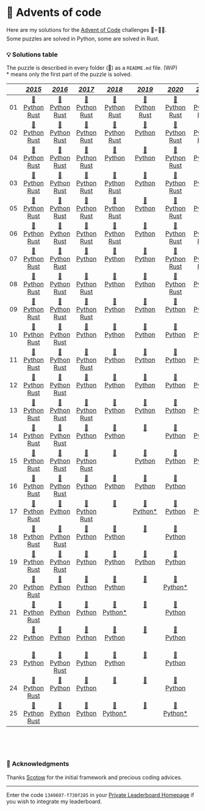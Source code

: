 # 🎁 Advents of code

Here are my solutions for the [Advent of Code](https://adventofcode.com) challenges 🎄⭐🎅🏻.  
Some puzzles are solved in Python, some are solved in Rust.


### 💡 __Solutions table__

The puzzle is described in every folder (📁) as a `README.md` file. (WiP)  
\* means only the first part of the puzzle is solved.

<div align="center">

|       |                                                                                                     [*2015*](https://github.com/baptistecottier/advents-of-code/tree/main/events/2015)                                                                                                   |                                                                                                     [*2016*](https://github.com/baptistecottier/advents-of-code/tree/main/events/2016)                                                                                                  |                                                                                                    [*2017*](https://github.com/baptistecottier/advents-of-code/tree/main/events/2017)                                                                                                    |                                                                                                    [*2018*](https://github.com/baptistecottier/advents-of-code/tree/main/events/2018)                                                                                                    |                                                                                                    [*2019*](https://github.com/baptistecottier/advents-of-code/tree/main/events/2019)                                                                                                   |                                                                                                     [*2020*](https://github.com/baptistecottier/advents-of-code/tree/main/events/2020)                                                                                                   |                                                                                                     [*2021*](https://github.com/baptistecottier/advents-of-code/tree/main/events/2021)                                                                                                   |                                                                                                     [*2022*](https://github.com/baptistecottier/advents-of-code/tree/main/events/2022)                                                                                                  |                                                                                                      [*2023*](https://github.com/baptistecottier/advents-of-code/tree/main/events/2023)                                                                                                  |                                                                                   
| :---: |                                                                                                                                            :---:                                                                                                                                       |                                                                                                                                            :---:                                                                                                                                      |                                                                                                                                            :---:                                                                                                                                       |                                                                                                                                            :---:                                                                                                                                       |                                                                                                                                            :---:                                                                                                                                      |                                                                                                                                            :---:                                                                                                                                       |                                                                                                                                            :---:                                                                                                                                       |                                                                                                                                            :---:                                                                                                                                      |                                                                                                                                            :---:                                                                                                                                       |
|  01   |[ 📁 ](https://github.com/baptistecottier/advents-of-code/tree/main/events/2015/01) <br /> [Python ](https://github.com/baptistecottier/advents-of-code/tree/main/events/2015/01/01.py) <br /> [Rust](https://github.com/baptistecottier/advents-of-code/tree/main/events/2015/01/01.rs)|[ 📁 ](https://github.com/baptistecottier/advents-of-code/tree/main/events/2016/01) <br /> [Python ](https://github.com/baptistecottier/advents-of-code/tree/main/events/2016/01/01.py) <br /> [Rust](https://github.com/baptistecottier/advents-of-code/tree/main/events/2016/01/01.rs)|[ 📁 ](https://github.com/baptistecottier/advents-of-code/tree/main/events/2017/01) <br /> [Python ](https://github.com/baptistecottier/advents-of-code/tree/main/events/2017/01/01.py) <br /> [Rust](https://github.com/baptistecottier/advents-of-code/tree/main/events/2017/01/01.rs)|[ 📁 ](https://github.com/baptistecottier/advents-of-code/tree/main/events/2018/01) <br /> [Python ](https://github.com/baptistecottier/advents-of-code/tree/main/events/2018/01/01.py) <br /> [Rust](https://github.com/baptistecottier/advents-of-code/tree/main/events/2018/01/01.rs)|[ 📁 ](https://github.com/baptistecottier/advents-of-code/tree/main/events/2019/01) <br /> [Python ](https://github.com/baptistecottier/advents-of-code/tree/main/events/2019/01/01.py) <br /> [Rust](https://github.com/baptistecottier/advents-of-code/tree/main/events/2019/01/01.rs)|[ 📁 ](https://github.com/baptistecottier/advents-of-code/tree/main/events/2020/01) <br /> [Python ](https://github.com/baptistecottier/advents-of-code/tree/main/events/2020/01/01.py) <br /> [Rust](https://github.com/baptistecottier/advents-of-code/tree/main/events/2020/01/01.rs)|[ 📁 ](https://github.com/baptistecottier/advents-of-code/tree/main/events/2021/01) <br /> [Python ](https://github.com/baptistecottier/advents-of-code/tree/main/events/2021/01/01.py) <br /> [Rust](https://github.com/baptistecottier/advents-of-code/tree/main/events/2021/01/01.rs)|[ 📁 ](https://github.com/baptistecottier/advents-of-code/tree/main/events/2022/01) <br /> [Python ](https://github.com/baptistecottier/advents-of-code/tree/main/events/2022/01/01.py) <br /> [Rust](https://github.com/baptistecottier/advents-of-code/tree/main/events/2022/01/01.rs)|[ 📁 ](https://github.com/baptistecottier/advents-of-code/tree/main/events/2023/01) <br /> [Python ](https://github.com/baptistecottier/advents-of-code/tree/main/events/2023/01/01.py) <br /> [Rust](https://github.com/baptistecottier/advents-of-code/tree/main/events/2023/01/01.rs)|                                                                           
|  02   |[ 📁 ](https://github.com/baptistecottier/advents-of-code/tree/main/events/2015/02) <br /> [Python ](https://github.com/baptistecottier/advents-of-code/tree/main/events/2015/02/02.py) <br /> [Rust](https://github.com/baptistecottier/advents-of-code/tree/main/events/2015/02/02.rs)|[ 📁 ](https://github.com/baptistecottier/advents-of-code/tree/main/events/2016/02) <br /> [Python ](https://github.com/baptistecottier/advents-of-code/tree/main/events/2016/02/02.py) <br /> [Rust](https://github.com/baptistecottier/advents-of-code/tree/main/events/2016/02/02.rs)|[ 📁 ](https://github.com/baptistecottier/advents-of-code/tree/main/events/2017/02) <br /> [Python ](https://github.com/baptistecottier/advents-of-code/tree/main/events/2017/02/02.py) <br /> [Rust](https://github.com/baptistecottier/advents-of-code/tree/main/events/2017/02/02.rs)|[ 📁 ](https://github.com/baptistecottier/advents-of-code/tree/main/events/2018/02) <br /> [Python ](https://github.com/baptistecottier/advents-of-code/tree/main/events/2018/02/02.py) <br /> [Rust](https://github.com/baptistecottier/advents-of-code/tree/main/events/2018/02/02.rs)|[ 📁 ](https://github.com/baptistecottier/advents-of-code/tree/main/events/2019/02) <br /> [Python ](https://github.com/baptistecottier/advents-of-code/tree/main/events/2019/02/02.py) <br /> &nbsp;                                                                                   |[ 📁 ](https://github.com/baptistecottier/advents-of-code/tree/main/events/2020/02) <br /> [Python ](https://github.com/baptistecottier/advents-of-code/tree/main/events/2020/02/02.py) <br /> [Rust](https://github.com/baptistecottier/advents-of-code/tree/main/events/2020/02/02.rs)|[ 📁 ](https://github.com/baptistecottier/advents-of-code/tree/main/events/2021/02) <br /> [Python ](https://github.com/baptistecottier/advents-of-code/tree/main/events/2021/02/02.py) <br /> [Rust](https://github.com/baptistecottier/advents-of-code/tree/main/events/2021/02/02.rs)|[ 📁 ](https://github.com/baptistecottier/advents-of-code/tree/main/events/2022/02) <br /> [Python ](https://github.com/baptistecottier/advents-of-code/tree/main/events/2022/02/02.py) <br /> [Rust](https://github.com/baptistecottier/advents-of-code/tree/main/events/2022/02/02.rs)|[ 📁 ](https://github.com/baptistecottier/advents-of-code/tree/main/events/2023/02) <br /> &nbsp;                                                                                       <br /> &nbsp;                                                                                   |
|  04   |[ 📁 ](https://github.com/baptistecottier/advents-of-code/tree/main/events/2015/04) <br /> [Python ](https://github.com/baptistecottier/advents-of-code/tree/main/events/2015/04/04.py) <br /> [Rust](https://github.com/baptistecottier/advents-of-code/tree/main/events/2015/04/04.rs)|[ 📁 ](https://github.com/baptistecottier/advents-of-code/tree/main/events/2016/04) <br /> [Python ](https://github.com/baptistecottier/advents-of-code/tree/main/events/2016/04/04.py) <br /> [Rust](https://github.com/baptistecottier/advents-of-code/tree/main/events/2016/04/04.rs)|[ 📁 ](https://github.com/baptistecottier/advents-of-code/tree/main/events/2017/04) <br /> [Python ](https://github.com/baptistecottier/advents-of-code/tree/main/events/2017/04/04.py) <br /> [Rust](https://github.com/baptistecottier/advents-of-code/tree/main/events/2017/04/04.rs)|[ 📁 ](https://github.com/baptistecottier/advents-of-code/tree/main/events/2018/04) <br /> [Python ](https://github.com/baptistecottier/advents-of-code/tree/main/events/2018/04/04.py) <br /> &nbsp;                                                                                   |[ 📁 ](https://github.com/baptistecottier/advents-of-code/tree/main/events/2019/04) <br /> [Python ](https://github.com/baptistecottier/advents-of-code/tree/main/events/2019/04/04.py) <br /> &nbsp;                                                                                   |[ 📁 ](https://github.com/baptistecottier/advents-of-code/tree/main/events/2020/04) <br /> [Python ](https://github.com/baptistecottier/advents-of-code/tree/main/events/2020/04/04.py) <br /> [Rust](https://github.com/baptistecottier/advents-of-code/tree/main/events/2020/04/04.rs)|[ 📁 ](https://github.com/baptistecottier/advents-of-code/tree/main/events/2021/04) <br /> [Python ](https://github.com/baptistecottier/advents-of-code/tree/main/events/2021/04/04.py) <br /> &nbsp;                                                                                   |[ 📁 ](https://github.com/baptistecottier/advents-of-code/tree/main/events/2022/04) <br /> [Python ](https://github.com/baptistecottier/advents-of-code/tree/main/events/2022/04/04.py) <br /> [Rust](https://github.com/baptistecottier/advents-of-code/tree/main/events/2022/04/04.rs)|[ 📁 ](https://github.com/baptistecottier/advents-of-code/tree/main/events/2023/04) <br /> &nbsp;                                                                                       <br /> &nbsp;                                                                                   |
|  03   |[ 📁 ](https://github.com/baptistecottier/advents-of-code/tree/main/events/2015/03) <br /> [Python ](https://github.com/baptistecottier/advents-of-code/tree/main/events/2015/03/03.py) <br /> [Rust](https://github.com/baptistecottier/advents-of-code/tree/main/events/2015/03/03.rs)|[ 📁 ](https://github.com/baptistecottier/advents-of-code/tree/main/events/2016/03) <br /> [Python ](https://github.com/baptistecottier/advents-of-code/tree/main/events/2016/03/03.py) <br /> [Rust](https://github.com/baptistecottier/advents-of-code/tree/main/events/2016/03/03.rs)|[ 📁 ](https://github.com/baptistecottier/advents-of-code/tree/main/events/2017/03) <br /> [Python ](https://github.com/baptistecottier/advents-of-code/tree/main/events/2017/03/03.py) <br /> [Rust](https://github.com/baptistecottier/advents-of-code/tree/main/events/2017/03/03.rs)|[ 📁 ](https://github.com/baptistecottier/advents-of-code/tree/main/events/2018/03) <br /> [Python ](https://github.com/baptistecottier/advents-of-code/tree/main/events/2018/03/03.py) <br /> [Rust](https://github.com/baptistecottier/advents-of-code/tree/main/events/2018/03/03.rs)|[ 📁 ](https://github.com/baptistecottier/advents-of-code/tree/main/events/2019/03) <br /> [Python ](https://github.com/baptistecottier/advents-of-code/tree/main/events/2019/03/03.py) <br /> &nbsp;                                                                                   |[ 📁 ](https://github.com/baptistecottier/advents-of-code/tree/main/events/2020/03) <br /> [Python ](https://github.com/baptistecottier/advents-of-code/tree/main/events/2020/03/03.py) <br /> [Rust](https://github.com/baptistecottier/advents-of-code/tree/main/events/2020/03/03.rs)|[ 📁 ](https://github.com/baptistecottier/advents-of-code/tree/main/events/2021/03) <br /> [Python ](https://github.com/baptistecottier/advents-of-code/tree/main/events/2021/03/03.py) <br /> &nbsp;                                                                                   |[ 📁 ](https://github.com/baptistecottier/advents-of-code/tree/main/events/2022/03) <br /> [Python ](https://github.com/baptistecottier/advents-of-code/tree/main/events/2022/03/03.py) <br /> [Rust](https://github.com/baptistecottier/advents-of-code/tree/main/events/2022/03/03.rs)|[ 📁 ](https://github.com/baptistecottier/advents-of-code/tree/main/events/2023/03) <br /> &nbsp;                                                                                       <br /> &nbsp;                                                                                   |
|  05   |[ 📁 ](https://github.com/baptistecottier/advents-of-code/tree/main/events/2015/05) <br /> [Python ](https://github.com/baptistecottier/advents-of-code/tree/main/events/2015/05/05.py) <br /> [Rust](https://github.com/baptistecottier/advents-of-code/tree/main/events/2015/05/05.rs)|[ 📁 ](https://github.com/baptistecottier/advents-of-code/tree/main/events/2016/05) <br /> [Python ](https://github.com/baptistecottier/advents-of-code/tree/main/events/2016/05/05.py) <br /> [Rust](https://github.com/baptistecottier/advents-of-code/tree/main/events/2016/05/05.rs)|[ 📁 ](https://github.com/baptistecottier/advents-of-code/tree/main/events/2017/05) <br /> [Python ](https://github.com/baptistecottier/advents-of-code/tree/main/events/2017/05/05.py) <br /> [Rust](https://github.com/baptistecottier/advents-of-code/tree/main/events/2017/05/05.rs)|[ 📁 ](https://github.com/baptistecottier/advents-of-code/tree/main/events/2018/05) <br /> [Python ](https://github.com/baptistecottier/advents-of-code/tree/main/events/2018/05/05.py) <br /> [Rust](https://github.com/baptistecottier/advents-of-code/tree/main/events/2018/05/05.rs)|[ 📁 ](https://github.com/baptistecottier/advents-of-code/tree/main/events/2019/05) <br /> [Python ](https://github.com/baptistecottier/advents-of-code/tree/main/events/2019/05/05.py) <br /> &nbsp;                                                                                   |[ 📁 ](https://github.com/baptistecottier/advents-of-code/tree/main/events/2020/05) <br /> [Python ](https://github.com/baptistecottier/advents-of-code/tree/main/events/2020/05/05.py) <br /> [Rust](https://github.com/baptistecottier/advents-of-code/tree/main/events/2020/05/05.rs)|[ 📁 ](https://github.com/baptistecottier/advents-of-code/tree/main/events/2021/05) <br /> [Python ](https://github.com/baptistecottier/advents-of-code/tree/main/events/2021/05/05.py) <br /> &nbsp;                                                                                   |[ 📁 ](https://github.com/baptistecottier/advents-of-code/tree/main/events/2022/05) <br /> [Python ](https://github.com/baptistecottier/advents-of-code/tree/main/events/2022/05/05.py) <br /> [Rust](https://github.com/baptistecottier/advents-of-code/tree/main/events/2022/05/05.rs)|[ 📁 ](https://github.com/baptistecottier/advents-of-code/tree/main/events/2023/05) <br /> &nbsp;                                                                                       <br /> &nbsp;                                                                                   |
|  06   |[ 📁 ](https://github.com/baptistecottier/advents-of-code/tree/main/events/2015/06) <br /> [Python ](https://github.com/baptistecottier/advents-of-code/tree/main/events/2015/06/06.py) <br /> [Rust](https://github.com/baptistecottier/advents-of-code/tree/main/events/2015/06/06.rs)|[ 📁 ](https://github.com/baptistecottier/advents-of-code/tree/main/events/2016/06) <br /> [Python ](https://github.com/baptistecottier/advents-of-code/tree/main/events/2016/06/06.py) <br /> [Rust](https://github.com/baptistecottier/advents-of-code/tree/main/events/2016/06/06.rs)|[ 📁 ](https://github.com/baptistecottier/advents-of-code/tree/main/events/2017/06) <br /> [Python ](https://github.com/baptistecottier/advents-of-code/tree/main/events/2017/06/06.py) <br /> [Rust](https://github.com/baptistecottier/advents-of-code/tree/main/events/2017/06/06.rs)|[ 📁 ](https://github.com/baptistecottier/advents-of-code/tree/main/events/2018/06) <br /> [Python ](https://github.com/baptistecottier/advents-of-code/tree/main/events/2018/06/06.py) <br /> [Rust](https://github.com/baptistecottier/advents-of-code/tree/main/events/2018/06/06.rs)|[ 📁 ](https://github.com/baptistecottier/advents-of-code/tree/main/events/2019/06) <br /> [Python ](https://github.com/baptistecottier/advents-of-code/tree/main/events/2019/06/06.py) <br /> &nbsp;                                                                                   |[ 📁 ](https://github.com/baptistecottier/advents-of-code/tree/main/events/2020/06) <br /> [Python ](https://github.com/baptistecottier/advents-of-code/tree/main/events/2020/06/06.py) <br /> [Rust](https://github.com/baptistecottier/advents-of-code/tree/main/events/2020/06/06.rs)|[ 📁 ](https://github.com/baptistecottier/advents-of-code/tree/main/events/2021/06) <br /> [Python ](https://github.com/baptistecottier/advents-of-code/tree/main/events/2021/06/06.py) <br /> [Rust](https://github.com/baptistecottier/advents-of-code/tree/main/events/2021/06/06.rs)|[ 📁 ](https://github.com/baptistecottier/advents-of-code/tree/main/events/2022/06) <br /> [Python ](https://github.com/baptistecottier/advents-of-code/tree/main/events/2022/06/06.py) <br /> [Rust](https://github.com/baptistecottier/advents-of-code/tree/main/events/2022/06/06.rs)|[ 📁 ](https://github.com/baptistecottier/advents-of-code/tree/main/events/2023/06) <br /> &nbsp;                                                                                       <br /> &nbsp;                                                                                   |
|  07   |[ 📁 ](https://github.com/baptistecottier/advents-of-code/tree/main/events/2015/07) <br /> [Python ](https://github.com/baptistecottier/advents-of-code/tree/main/events/2015/07/07.py) <br /> [Rust](https://github.com/baptistecottier/advents-of-code/tree/main/events/2015/07/07.rs)|[ 📁 ](https://github.com/baptistecottier/advents-of-code/tree/main/events/2016/07) <br /> [Python ](https://github.com/baptistecottier/advents-of-code/tree/main/events/2016/07/07.py) <br /> [Rust](https://github.com/baptistecottier/advents-of-code/tree/main/events/2016/07/07.rs)|[ 📁 ](https://github.com/baptistecottier/advents-of-code/tree/main/events/2017/07) <br /> [Python ](https://github.com/baptistecottier/advents-of-code/tree/main/events/2017/07/07.py) <br /> &nbsp;                                                                                   |[ 📁 ](https://github.com/baptistecottier/advents-of-code/tree/main/events/2018/07) <br /> [Python ](https://github.com/baptistecottier/advents-of-code/tree/main/events/2018/07/07.py) <br /> &nbsp;                                                                                   |[ 📁 ](https://github.com/baptistecottier/advents-of-code/tree/main/events/2019/07) <br /> [Python ](https://github.com/baptistecottier/advents-of-code/tree/main/events/2019/07/07.py) <br /> &nbsp;                                                                                   |[ 📁 ](https://github.com/baptistecottier/advents-of-code/tree/main/events/2020/07) <br /> [Python ](https://github.com/baptistecottier/advents-of-code/tree/main/events/2020/07/07.py) <br /> [Rust](https://github.com/baptistecottier/advents-of-code/tree/main/events/2020/07/07.rs)|[ 📁 ](https://github.com/baptistecottier/advents-of-code/tree/main/events/2021/07) <br /> [Python ](https://github.com/baptistecottier/advents-of-code/tree/main/events/2021/07/07.py) <br /> [Rust](https://github.com/baptistecottier/advents-of-code/tree/main/events/2021/07/07.rs)|[ 📁 ](https://github.com/baptistecottier/advents-of-code/tree/main/events/2022/07) <br /> [Python ](https://github.com/baptistecottier/advents-of-code/tree/main/events/2022/07/07.py) <br /> [Rust](https://github.com/baptistecottier/advents-of-code/tree/main/events/2022/07/07.rs)|[ 📁 ](https://github.com/baptistecottier/advents-of-code/tree/main/events/2023/07) <br /> &nbsp;                                                                                       <br /> &nbsp;                                                                                   |
|  08   |[ 📁 ](https://github.com/baptistecottier/advents-of-code/tree/main/events/2015/08) <br /> [Python ](https://github.com/baptistecottier/advents-of-code/tree/main/events/2015/08/08.py) <br /> [Rust](https://github.com/baptistecottier/advents-of-code/tree/main/events/2015/08/08.rs)|[ 📁 ](https://github.com/baptistecottier/advents-of-code/tree/main/events/2016/08) <br /> [Python ](https://github.com/baptistecottier/advents-of-code/tree/main/events/2016/08/08.py) <br /> [Rust](https://github.com/baptistecottier/advents-of-code/tree/main/events/2016/08/08.rs)|[ 📁 ](https://github.com/baptistecottier/advents-of-code/tree/main/events/2017/08) <br /> [Python ](https://github.com/baptistecottier/advents-of-code/tree/main/events/2017/08/08.py) <br /> [Rust](https://github.com/baptistecottier/advents-of-code/tree/main/events/2017/08/08.rs)|[ 📁 ](https://github.com/baptistecottier/advents-of-code/tree/main/events/2018/08) <br /> [Python ](https://github.com/baptistecottier/advents-of-code/tree/main/events/2018/08/08.py) <br /> &nbsp;                                                                                   |[ 📁 ](https://github.com/baptistecottier/advents-of-code/tree/main/events/2019/08) <br /> [Python ](https://github.com/baptistecottier/advents-of-code/tree/main/events/2019/08/08.py) <br /> &nbsp;                                                                                   |[ 📁 ](https://github.com/baptistecottier/advents-of-code/tree/main/events/2020/08) <br /> [Python ](https://github.com/baptistecottier/advents-of-code/tree/main/events/2020/08/08.py) <br /> [Rust](https://github.com/baptistecottier/advents-of-code/tree/main/events/2020/08/08.rs)|[ 📁 ](https://github.com/baptistecottier/advents-of-code/tree/main/events/2021/08) <br /> [Python ](https://github.com/baptistecottier/advents-of-code/tree/main/events/2021/08/08.py) <br /> &nbsp;                                                                                   |[ 📁 ](https://github.com/baptistecottier/advents-of-code/tree/main/events/2022/08) <br /> [Python ](https://github.com/baptistecottier/advents-of-code/tree/main/events/2022/08/08.py) <br /> &nbsp;                                                                                   |[ 📁 ](https://github.com/baptistecottier/advents-of-code/tree/main/events/2023/08) <br /> &nbsp;                                                                                       <br /> &nbsp;                                                                                   |
|  09   |[ 📁 ](https://github.com/baptistecottier/advents-of-code/tree/main/events/2015/09) <br /> [Python ](https://github.com/baptistecottier/advents-of-code/tree/main/events/2015/09/09.py) <br /> [Rust](https://github.com/baptistecottier/advents-of-code/tree/main/events/2015/09/09.rs)|[ 📁 ](https://github.com/baptistecottier/advents-of-code/tree/main/events/2016/09) <br /> [Python ](https://github.com/baptistecottier/advents-of-code/tree/main/events/2016/09/09.py) <br /> [Rust](https://github.com/baptistecottier/advents-of-code/tree/main/events/2016/09/09.rs)|[ 📁 ](https://github.com/baptistecottier/advents-of-code/tree/main/events/2017/09) <br /> [Python ](https://github.com/baptistecottier/advents-of-code/tree/main/events/2017/09/09.py) <br /> [Rust](https://github.com/baptistecottier/advents-of-code/tree/main/events/2017/09/09.rs)|[ 📁 ](https://github.com/baptistecottier/advents-of-code/tree/main/events/2018/09) <br /> [Python ](https://github.com/baptistecottier/advents-of-code/tree/main/events/2018/09/09.py) <br /> &nbsp;                                                                                   |[ 📁 ](https://github.com/baptistecottier/advents-of-code/tree/main/events/2019/09) <br /> [Python ](https://github.com/baptistecottier/advents-of-code/tree/main/events/2019/09/09.py) <br /> &nbsp;                                                                                   |[ 📁 ](https://github.com/baptistecottier/advents-of-code/tree/main/events/2020/09) <br /> [Python ](https://github.com/baptistecottier/advents-of-code/tree/main/events/2020/09/09.py) <br /> &nbsp;                                                                                   |[ 📁 ](https://github.com/baptistecottier/advents-of-code/tree/main/events/2021/09) <br /> [Python ](https://github.com/baptistecottier/advents-of-code/tree/main/events/2021/09/09.py) <br /> &nbsp;                                                                                   |[ 📁 ](https://github.com/baptistecottier/advents-of-code/tree/main/events/2022/09) <br /> [Python ](https://github.com/baptistecottier/advents-of-code/tree/main/events/2022/09/09.py) <br /> [Rust](https://github.com/baptistecottier/advents-of-code/tree/main/events/2022/09/09.rs)|[ 📁 ](https://github.com/baptistecottier/advents-of-code/tree/main/events/2023/09) <br /> &nbsp;                                                                                       <br /> &nbsp;                                                                                   |
|  10   |[ 📁 ](https://github.com/baptistecottier/advents-of-code/tree/main/events/2015/10) <br /> [Python ](https://github.com/baptistecottier/advents-of-code/tree/main/events/2015/10/10.py) <br /> [Rust](https://github.com/baptistecottier/advents-of-code/tree/main/events/2015/10/10.rs)|[ 📁 ](https://github.com/baptistecottier/advents-of-code/tree/main/events/2016/10) <br /> [Python ](https://github.com/baptistecottier/advents-of-code/tree/main/events/2016/10/10.py) <br /> [Rust](https://github.com/baptistecottier/advents-of-code/tree/main/events/2016/10/10.rs)|[ 📁 ](https://github.com/baptistecottier/advents-of-code/tree/main/events/2017/10) <br /> [Python ](https://github.com/baptistecottier/advents-of-code/tree/main/events/2017/10/10.py) <br /> &nbsp;                                                                                   |[ 📁 ](https://github.com/baptistecottier/advents-of-code/tree/main/events/2018/10) <br /> [Python ](https://github.com/baptistecottier/advents-of-code/tree/main/events/2018/10/10.py) <br /> &nbsp;                                                                                   |[ 📁 ](https://github.com/baptistecottier/advents-of-code/tree/main/events/2019/10) <br /> [Python ](https://github.com/baptistecottier/advents-of-code/tree/main/events/2019/10/10.py) <br /> &nbsp;                                                                                   |[ 📁 ](https://github.com/baptistecottier/advents-of-code/tree/main/events/2020/10) <br /> [Python ](https://github.com/baptistecottier/advents-of-code/tree/main/events/2020/10/10.py) <br /> &nbsp;                                                                                   |[ 📁 ](https://github.com/baptistecottier/advents-of-code/tree/main/events/2021/10) <br /> [Python ](https://github.com/baptistecottier/advents-of-code/tree/main/events/2021/10/10.py) <br /> &nbsp;                                                                                   |[ 📁 ](https://github.com/baptistecottier/advents-of-code/tree/main/events/2022/10) <br /> [Python ](https://github.com/baptistecottier/advents-of-code/tree/main/events/2022/10/10.py) <br /> [Rust](https://github.com/baptistecottier/advents-of-code/tree/main/events/2022/10/10.rs)|[ 📁 ](https://github.com/baptistecottier/advents-of-code/tree/main/events/2023/10) <br /> &nbsp;                                                                                       <br /> &nbsp;                                                                                   |
|  11   |[ 📁 ](https://github.com/baptistecottier/advents-of-code/tree/main/events/2015/11) <br /> [Python ](https://github.com/baptistecottier/advents-of-code/tree/main/events/2015/11/11.py) <br /> [Rust](https://github.com/baptistecottier/advents-of-code/tree/main/events/2015/11/11.rs)|[ 📁 ](https://github.com/baptistecottier/advents-of-code/tree/main/events/2016/11) <br /> [Python ](https://github.com/baptistecottier/advents-of-code/tree/main/events/2016/11/11.py) <br /> [Rust](https://github.com/baptistecottier/advents-of-code/tree/main/events/2016/11/11.rs)|[ 📁 ](https://github.com/baptistecottier/advents-of-code/tree/main/events/2017/11) <br /> [Python ](https://github.com/baptistecottier/advents-of-code/tree/main/events/2017/11/11.py) <br /> [Rust](https://github.com/baptistecottier/advents-of-code/tree/main/events/2017/11/11.rs)|[ 📁 ](https://github.com/baptistecottier/advents-of-code/tree/main/events/2018/11) <br /> [Python ](https://github.com/baptistecottier/advents-of-code/tree/main/events/2018/11/11.py) <br /> &nbsp;                                                                                   |[ 📁 ](https://github.com/baptistecottier/advents-of-code/tree/main/events/2019/11) <br /> [Python ](https://github.com/baptistecottier/advents-of-code/tree/main/events/2019/11/11.py) <br /> &nbsp;                                                                                   |[ 📁 ](https://github.com/baptistecottier/advents-of-code/tree/main/events/2020/11) <br /> [Python ](https://github.com/baptistecottier/advents-of-code/tree/main/events/2020/11/11.py) <br /> &nbsp;                                                                                   |[ 📁 ](https://github.com/baptistecottier/advents-of-code/tree/main/events/2021/11) <br /> [Python ](https://github.com/baptistecottier/advents-of-code/tree/main/events/2021/11/11.py) <br /> &nbsp;                                                                                   |[ 📁 ](https://github.com/baptistecottier/advents-of-code/tree/main/events/2022/11) <br /> [Python ](https://github.com/baptistecottier/advents-of-code/tree/main/events/2022/11/11.py) <br /> [Rust](https://github.com/baptistecottier/advents-of-code/tree/main/events/2022/11/11.rs)|[ 📁 ](https://github.com/baptistecottier/advents-of-code/tree/main/events/2023/11) <br /> &nbsp;                                                                                       <br /> &nbsp;                                                                                   |
|  12   |[ 📁 ](https://github.com/baptistecottier/advents-of-code/tree/main/events/2015/12) <br /> [Python ](https://github.com/baptistecottier/advents-of-code/tree/main/events/2015/12/12.py) <br /> [Rust](https://github.com/baptistecottier/advents-of-code/tree/main/events/2015/12/12.rs)|[ 📁 ](https://github.com/baptistecottier/advents-of-code/tree/main/events/2016/12) <br /> [Python ](https://github.com/baptistecottier/advents-of-code/tree/main/events/2016/12/12.py) <br /> [Rust](https://github.com/baptistecottier/advents-of-code/tree/main/events/2016/12/12.rs)|[ 📁 ](https://github.com/baptistecottier/advents-of-code/tree/main/events/2017/12) <br /> [Python ](https://github.com/baptistecottier/advents-of-code/tree/main/events/2017/12/12.py) <br /> &nbsp;                                                                                   |[ 📁 ](https://github.com/baptistecottier/advents-of-code/tree/main/events/2018/12) <br /> [Python ](https://github.com/baptistecottier/advents-of-code/tree/main/events/2018/12/12.py) <br /> &nbsp;                                                                                   |[ 📁 ](https://github.com/baptistecottier/advents-of-code/tree/main/events/2019/12) <br /> [Python ](https://github.com/baptistecottier/advents-of-code/tree/main/events/2019/12/12.py) <br /> &nbsp;                                                                                   |[ 📁 ](https://github.com/baptistecottier/advents-of-code/tree/main/events/2020/12) <br /> [Python ](https://github.com/baptistecottier/advents-of-code/tree/main/events/2020/12/12.py) <br /> &nbsp;                                                                                   |[ 📁 ](https://github.com/baptistecottier/advents-of-code/tree/main/events/2021/12) <br /> [Python ](https://github.com/baptistecottier/advents-of-code/tree/main/events/2021/12/12.py) <br /> &nbsp;                                                                                   |[ 📁 ](https://github.com/baptistecottier/advents-of-code/tree/main/events/2022/12) <br /> [Python ](https://github.com/baptistecottier/advents-of-code/tree/main/events/2022/12/12.py) <br /> [Rust](https://github.com/baptistecottier/advents-of-code/tree/main/events/2022/12/12.rs)|[ 📁 ](https://github.com/baptistecottier/advents-of-code/tree/main/events/2023/12) <br /> &nbsp;                                                                                       <br /> &nbsp;                                                                                   |
|  13   |[ 📁 ](https://github.com/baptistecottier/advents-of-code/tree/main/events/2015/13) <br /> [Python ](https://github.com/baptistecottier/advents-of-code/tree/main/events/2015/13/13.py) <br /> [Rust](https://github.com/baptistecottier/advents-of-code/tree/main/events/2015/13/13.rs)|[ 📁 ](https://github.com/baptistecottier/advents-of-code/tree/main/events/2016/13) <br /> [Python ](https://github.com/baptistecottier/advents-of-code/tree/main/events/2016/13/13.py) <br /> [Rust](https://github.com/baptistecottier/advents-of-code/tree/main/events/2016/13/13.rs)|[ 📁 ](https://github.com/baptistecottier/advents-of-code/tree/main/events/2017/13) <br /> [Python ](https://github.com/baptistecottier/advents-of-code/tree/main/events/2017/13/13.py) <br /> [Rust](https://github.com/baptistecottier/advents-of-code/tree/main/events/2017/13/13.rs)|[ 📁 ](https://github.com/baptistecottier/advents-of-code/tree/main/events/2018/13) <br /> [Python ](https://github.com/baptistecottier/advents-of-code/tree/main/events/2018/13/13.py) <br /> &nbsp;                                                                                   |[ 📁 ](https://github.com/baptistecottier/advents-of-code/tree/main/events/2019/13) <br /> [Python ](https://github.com/baptistecottier/advents-of-code/tree/main/events/2019/13/13.py) <br /> &nbsp;                                                                                   |[ 📁 ](https://github.com/baptistecottier/advents-of-code/tree/main/events/2020/13) <br /> [Python ](https://github.com/baptistecottier/advents-of-code/tree/main/events/2020/13/13.py) <br /> &nbsp;                                                                                   |[ 📁 ](https://github.com/baptistecottier/advents-of-code/tree/main/events/2021/13) <br /> [Python ](https://github.com/baptistecottier/advents-of-code/tree/main/events/2021/13/13.py) <br /> &nbsp;                                                                                   |[ 📁 ](https://github.com/baptistecottier/advents-of-code/tree/main/events/2022/13) <br /> [Python ](https://github.com/baptistecottier/advents-of-code/tree/main/events/2022/13/13.py) <br /> &nbsp;                                                                                   |[ 📁 ](https://github.com/baptistecottier/advents-of-code/tree/main/events/2023/13) <br /> &nbsp;                                                                                       <br /> &nbsp;                                                                                   |
|  14   |[ 📁 ](https://github.com/baptistecottier/advents-of-code/tree/main/events/2015/14) <br /> [Python ](https://github.com/baptistecottier/advents-of-code/tree/main/events/2015/14/14.py) <br /> [Rust](https://github.com/baptistecottier/advents-of-code/tree/main/events/2015/14/14.rs)|[ 📁 ](https://github.com/baptistecottier/advents-of-code/tree/main/events/2016/14) <br /> [Python ](https://github.com/baptistecottier/advents-of-code/tree/main/events/2016/14/14.py) <br /> [Rust](https://github.com/baptistecottier/advents-of-code/tree/main/events/2016/14/14.rs)|[ 📁 ](https://github.com/baptistecottier/advents-of-code/tree/main/events/2017/14) <br /> [Python ](https://github.com/baptistecottier/advents-of-code/tree/main/events/2017/14/14.py) <br /> &nbsp;                                                                                   |[ 📁 ](https://github.com/baptistecottier/advents-of-code/tree/main/events/2018/14) <br /> [Python ](https://github.com/baptistecottier/advents-of-code/tree/main/events/2018/14/14.py) <br /> &nbsp;                                                                                   |[ 📁 ](https://github.com/baptistecottier/advents-of-code/tree/main/events/2019/14) <br /> &nbsp;                                                                                       <br /> &nbsp;                                                                                   |[ 📁 ](https://github.com/baptistecottier/advents-of-code/tree/main/events/2020/14) <br /> [Python ](https://github.com/baptistecottier/advents-of-code/tree/main/events/2020/14/14.py) <br /> &nbsp;                                                                                   |[ 📁 ](https://github.com/baptistecottier/advents-of-code/tree/main/events/2021/14) <br /> [Python ](https://github.com/baptistecottier/advents-of-code/tree/main/events/2021/14/14.py) <br /> &nbsp;                                                                                   |[ 📁 ](https://github.com/baptistecottier/advents-of-code/tree/main/events/2022/14) <br /> [Python ](https://github.com/baptistecottier/advents-of-code/tree/main/events/2022/14/14.py) <br /> [Rust](https://github.com/baptistecottier/advents-of-code/tree/main/events/2022/14/14.rs)|[ 📁 ](https://github.com/baptistecottier/advents-of-code/tree/main/events/2023/14) <br /> &nbsp;                                                                                       <br /> &nbsp;                                                                                   |
|  15   |[ 📁 ](https://github.com/baptistecottier/advents-of-code/tree/main/events/2015/15) <br /> [Python ](https://github.com/baptistecottier/advents-of-code/tree/main/events/2015/15/15.py) <br /> [Rust](https://github.com/baptistecottier/advents-of-code/tree/main/events/2015/15/15.rs)|[ 📁 ](https://github.com/baptistecottier/advents-of-code/tree/main/events/2016/15) <br /> [Python ](https://github.com/baptistecottier/advents-of-code/tree/main/events/2016/15/15.py) <br /> [Rust](https://github.com/baptistecottier/advents-of-code/tree/main/events/2016/15/15.rs)|[ 📁 ](https://github.com/baptistecottier/advents-of-code/tree/main/events/2017/15) <br /> [Python ](https://github.com/baptistecottier/advents-of-code/tree/main/events/2017/15/15.py) <br /> [Rust](https://github.com/baptistecottier/advents-of-code/tree/main/events/2017/15/15.rs)|[ 📁 ](https://github.com/baptistecottier/advents-of-code/tree/main/events/2018/15) <br /> &nbsp;                                                                                       <br /> &nbsp;                                                                                   |[ 📁 ](https://github.com/baptistecottier/advents-of-code/tree/main/events/2019/15) <br /> [Python ](https://github.com/baptistecottier/advents-of-code/tree/main/events/2019/15/15.py) <br /> &nbsp;                                                                                   |[ 📁 ](https://github.com/baptistecottier/advents-of-code/tree/main/events/2020/15) <br /> [Python ](https://github.com/baptistecottier/advents-of-code/tree/main/events/2020/15/15.py) <br /> &nbsp;                                                                                   |[ 📁 ](https://github.com/baptistecottier/advents-of-code/tree/main/events/2021/15) <br /> [Python ](https://github.com/baptistecottier/advents-of-code/tree/main/events/2021/15/15.py) <br /> &nbsp;                                                                                   |[ 📁 ](https://github.com/baptistecottier/advents-of-code/tree/main/events/2022/15) <br /> [Python ](https://github.com/baptistecottier/advents-of-code/tree/main/events/2022/15/15.py) <br /> &nbsp;                                                                                   |[ 📁 ](https://github.com/baptistecottier/advents-of-code/tree/main/events/2023/15) <br /> &nbsp;                                                                                       <br /> &nbsp;                                                                                   |
|  16   |[ 📁 ](https://github.com/baptistecottier/advents-of-code/tree/main/events/2015/16) <br /> [Python ](https://github.com/baptistecottier/advents-of-code/tree/main/events/2015/16/16.py) <br /> [Rust](https://github.com/baptistecottier/advents-of-code/tree/main/events/2015/16/16.rs)|[ 📁 ](https://github.com/baptistecottier/advents-of-code/tree/main/events/2016/16) <br /> [Python ](https://github.com/baptistecottier/advents-of-code/tree/main/events/2016/16/16.py) <br /> [Rust](https://github.com/baptistecottier/advents-of-code/tree/main/events/2016/16/16.rs)|[ 📁 ](https://github.com/baptistecottier/advents-of-code/tree/main/events/2017/16) <br /> [Python ](https://github.com/baptistecottier/advents-of-code/tree/main/events/2017/16/16.py) <br /> &nbsp;                                                                                   |[ 📁 ](https://github.com/baptistecottier/advents-of-code/tree/main/events/2018/16) <br /> [Python ](https://github.com/baptistecottier/advents-of-code/tree/main/events/2018/16/16.py) <br /> &nbsp;                                                                                   |[ 📁 ](https://github.com/baptistecottier/advents-of-code/tree/main/events/2019/16) <br /> [Python ](https://github.com/baptistecottier/advents-of-code/tree/main/events/2019/16/16.py) <br /> &nbsp;                                                                                   |[ 📁 ](https://github.com/baptistecottier/advents-of-code/tree/main/events/2020/16) <br /> [Python ](https://github.com/baptistecottier/advents-of-code/tree/main/events/2020/16/16.py) <br /> &nbsp;                                                                                   |[ 📁 ](https://github.com/baptistecottier/advents-of-code/tree/main/events/2021/16) <br /> &nbsp;                                                                                       <br /> &nbsp;                                                                                   |[ 📁 ](https://github.com/baptistecottier/advents-of-code/tree/main/events/2022/16) <br /> &nbsp;                                                                                       <br /> &nbsp;                                                                                   |[ 📁 ](https://github.com/baptistecottier/advents-of-code/tree/main/events/2023/16) <br /> &nbsp;                                                                                       <br /> &nbsp;                                                                                   |
|  17   |[ 📁 ](https://github.com/baptistecottier/advents-of-code/tree/main/events/2015/17) <br /> [Python ](https://github.com/baptistecottier/advents-of-code/tree/main/events/2015/17/17.py) <br /> [Rust](https://github.com/baptistecottier/advents-of-code/tree/main/events/2015/17/17.rs)|[ 📁 ](https://github.com/baptistecottier/advents-of-code/tree/main/events/2016/17) <br /> [Python ](https://github.com/baptistecottier/advents-of-code/tree/main/events/2016/17/17.py) <br /> &nbsp;                                                                                   |[ 📁 ](https://github.com/baptistecottier/advents-of-code/tree/main/events/2017/17) <br /> [Python ](https://github.com/baptistecottier/advents-of-code/tree/main/events/2017/17/17.py) <br /> [Rust](https://github.com/baptistecottier/advents-of-code/tree/main/events/2017/17/17.rs)|[ 📁 ](https://github.com/baptistecottier/advents-of-code/tree/main/events/2018/17) <br /> &nbsp;                                                                                       <br /> &nbsp;                                                                                   |[ 📁 ](https://github.com/baptistecottier/advents-of-code/tree/main/events/2019/17) <br /> [Python*](https://github.com/baptistecottier/advents-of-code/tree/main/events/2019/17/17.py) <br /> &nbsp;                                                                                   |[ 📁 ](https://github.com/baptistecottier/advents-of-code/tree/main/events/2020/17) <br /> [Python ](https://github.com/baptistecottier/advents-of-code/tree/main/events/2020/17/17.py) <br /> &nbsp;                                                                                   |[ 📁 ](https://github.com/baptistecottier/advents-of-code/tree/main/events/2021/17) <br /> [Python ](https://github.com/baptistecottier/advents-of-code/tree/main/events/2021/17/17.py) <br /> &nbsp;                                                                                   |[ 📁 ](https://github.com/baptistecottier/advents-of-code/tree/main/events/2022/17) <br /> &nbsp;                                                                                       <br /> &nbsp;                                                                                   |[ 📁 ](https://github.com/baptistecottier/advents-of-code/tree/main/events/2023/17) <br /> &nbsp;                                                                                       <br /> &nbsp;                                                                                   |
|  18   |[ 📁 ](https://github.com/baptistecottier/advents-of-code/tree/main/events/2015/18) <br /> [Python ](https://github.com/baptistecottier/advents-of-code/tree/main/events/2015/18/18.py) <br /> [Rust](https://github.com/baptistecottier/advents-of-code/tree/main/events/2015/18/18.rs)|[ 📁 ](https://github.com/baptistecottier/advents-of-code/tree/main/events/2016/18) <br /> [Python ](https://github.com/baptistecottier/advents-of-code/tree/main/events/2016/18/18.py) <br /> [Rust](https://github.com/baptistecottier/advents-of-code/tree/main/events/2016/18/18.rs)|[ 📁 ](https://github.com/baptistecottier/advents-of-code/tree/main/events/2017/18) <br /> [Python ](https://github.com/baptistecottier/advents-of-code/tree/main/events/2017/18/18.py) <br /> &nbsp;                                                                                   |[ 📁 ](https://github.com/baptistecottier/advents-of-code/tree/main/events/2018/18) <br /> [Python ](https://github.com/baptistecottier/advents-of-code/tree/main/events/2018/18/18.py) <br /> &nbsp;                                                                                   |[ 📁 ](https://github.com/baptistecottier/advents-of-code/tree/main/events/2019/18) <br /> &nbsp;                                                                                       <br /> &nbsp;                                                                                   |[ 📁 ](https://github.com/baptistecottier/advents-of-code/tree/main/events/2020/18) <br /> [Python ](https://github.com/baptistecottier/advents-of-code/tree/main/events/2020/18/18.py) <br /> &nbsp;                                                                                   |[ 📁 ](https://github.com/baptistecottier/advents-of-code/tree/main/events/2021/18) <br /> &nbsp;                                                                                       <br /> &nbsp;                                                                                   |[ 📁 ](https://github.com/baptistecottier/advents-of-code/tree/main/events/2022/18) <br /> [Python*](https://github.com/baptistecottier/advents-of-code/tree/main/events/2022/18/18.py) <br /> &nbsp;                                                                                   |[ 📁 ](https://github.com/baptistecottier/advents-of-code/tree/main/events/2023/18) <br /> &nbsp;                                                                                       <br /> &nbsp;                                                                                   |
|  19   |[ 📁 ](https://github.com/baptistecottier/advents-of-code/tree/main/events/2015/19) <br /> [Python ](https://github.com/baptistecottier/advents-of-code/tree/main/events/2015/19/19.py) <br /> [Rust](https://github.com/baptistecottier/advents-of-code/tree/main/events/2015/19/19.rs)|[ 📁 ](https://github.com/baptistecottier/advents-of-code/tree/main/events/2016/19) <br /> [Python ](https://github.com/baptistecottier/advents-of-code/tree/main/events/2016/19/19.py) <br /> [Rust](https://github.com/baptistecottier/advents-of-code/tree/main/events/2016/19/19.rs)|[ 📁 ](https://github.com/baptistecottier/advents-of-code/tree/main/events/2017/19) <br /> [Python ](https://github.com/baptistecottier/advents-of-code/tree/main/events/2017/19/19.py) <br /> &nbsp;                                                                                   |[ 📁 ](https://github.com/baptistecottier/advents-of-code/tree/main/events/2018/19) <br /> [Python ](https://github.com/baptistecottier/advents-of-code/tree/main/events/2018/19/19.py) <br /> &nbsp;                                                                                   |[ 📁 ](https://github.com/baptistecottier/advents-of-code/tree/main/events/2019/19) <br /> [Python ](https://github.com/baptistecottier/advents-of-code/tree/main/events/2019/19/19.py) <br /> &nbsp;                                                                                   |[ 📁 ](https://github.com/baptistecottier/advents-of-code/tree/main/events/2020/19) <br /> [Python ](https://github.com/baptistecottier/advents-of-code/tree/main/events/2020/19/19.py) <br /> &nbsp;                                                                                   |[ 📁 ](https://github.com/baptistecottier/advents-of-code/tree/main/events/2021/19) <br /> &nbsp;                                                                                       <br /> &nbsp;                                                                                   |[ 📁 ](https://github.com/baptistecottier/advents-of-code/tree/main/events/2022/19) <br /> &nbsp;                                                                                       <br /> &nbsp;                                                                                   |[ 📁 ](https://github.com/baptistecottier/advents-of-code/tree/main/events/2023/19) <br /> &nbsp;                                                                                       <br /> &nbsp;                                                                                   |
|  20   |[ 📁 ](https://github.com/baptistecottier/advents-of-code/tree/main/events/2015/20) <br /> [Python ](https://github.com/baptistecottier/advents-of-code/tree/main/events/2015/20/20.py) <br /> [Rust](https://github.com/baptistecottier/advents-of-code/tree/main/events/2015/20/20.rs)|[ 📁 ](https://github.com/baptistecottier/advents-of-code/tree/main/events/2016/20) <br /> [Python ](https://github.com/baptistecottier/advents-of-code/tree/main/events/2016/20/20.py) <br /> &nbsp;                                                                                   |[ 📁 ](https://github.com/baptistecottier/advents-of-code/tree/main/events/2017/20) <br /> [Python ](https://github.com/baptistecottier/advents-of-code/tree/main/events/2017/20/20.py) <br /> &nbsp;                                                                                   |[ 📁 ](https://github.com/baptistecottier/advents-of-code/tree/main/events/2018/20) <br /> [Python ](https://github.com/baptistecottier/advents-of-code/tree/main/events/2018/20/20.py) <br /> &nbsp;                                                                                   |[ 📁 ](https://github.com/baptistecottier/advents-of-code/tree/main/events/2019/20) <br /> &nbsp;                                                                                       <br /> &nbsp;                                                                                   |[ 📁 ](https://github.com/baptistecottier/advents-of-code/tree/main/events/2020/20) <br /> [Python*](https://github.com/baptistecottier/advents-of-code/tree/main/events/2020/20/20.py) <br /> &nbsp;                                                                                   |[ 📁 ](https://github.com/baptistecottier/advents-of-code/tree/main/events/2021/20) <br /> &nbsp;                                                                                       <br /> &nbsp;                                                                                   |[ 📁 ](https://github.com/baptistecottier/advents-of-code/tree/main/events/2022/20) <br /> [Python ](https://github.com/baptistecottier/advents-of-code/tree/main/events/2022/20/20.py) <br /> &nbsp;                                                                                   |[ 📁 ](https://github.com/baptistecottier/advents-of-code/tree/main/events/2023/20) <br /> &nbsp;                                                                                       <br /> &nbsp;                                                                                   |
|  21   |[ 📁 ](https://github.com/baptistecottier/advents-of-code/tree/main/events/2015/21) <br /> [Python ](https://github.com/baptistecottier/advents-of-code/tree/main/events/2015/21/21.py) <br /> [Rust](https://github.com/baptistecottier/advents-of-code/tree/main/events/2015/21/21.rs)|[ 📁 ](https://github.com/baptistecottier/advents-of-code/tree/main/events/2016/21) <br /> [Python ](https://github.com/baptistecottier/advents-of-code/tree/main/events/2016/21/21.py) <br /> &nbsp;                                                                                   |[ 📁 ](https://github.com/baptistecottier/advents-of-code/tree/main/events/2017/21) <br /> [Python ](https://github.com/baptistecottier/advents-of-code/tree/main/events/2017/21/21.py) <br /> &nbsp;                                                                                   |[ 📁 ](https://github.com/baptistecottier/advents-of-code/tree/main/events/2018/21) <br /> [Python*](https://github.com/baptistecottier/advents-of-code/tree/main/events/2018/21/21.py) <br /> &nbsp;                                                                                   |[ 📁 ](https://github.com/baptistecottier/advents-of-code/tree/main/events/2019/21) <br /> &nbsp;                                                                                       <br /> &nbsp;                                                                                   |[ 📁 ](https://github.com/baptistecottier/advents-of-code/tree/main/events/2020/21) <br /> [Python ](https://github.com/baptistecottier/advents-of-code/tree/main/events/2020/21/21.py) <br /> &nbsp;                                                                                   |[ 📁 ](https://github.com/baptistecottier/advents-of-code/tree/main/events/2021/21) <br /> &nbsp;                                                                                       <br /> &nbsp;                                                                                   |[ 📁 ](https://github.com/baptistecottier/advents-of-code/tree/main/events/2022/21) <br /> [Python ](https://github.com/baptistecottier/advents-of-code/tree/main/events/2022/21/21.py) <br /> &nbsp;                                                                                   |[ 📁 ](https://github.com/baptistecottier/advents-of-code/tree/main/events/2023/21) <br /> &nbsp;                                                                                       <br /> &nbsp;                                                                                   |
|  22   |[ 📁 ](https://github.com/baptistecottier/advents-of-code/tree/main/events/2015/22) <br /> [Python ](https://github.com/baptistecottier/advents-of-code/tree/main/events/2015/22/22.py) <br /> &nbsp;                                                                                   |[ 📁 ](https://github.com/baptistecottier/advents-of-code/tree/main/events/2016/22) <br /> [Python ](https://github.com/baptistecottier/advents-of-code/tree/main/events/2016/22/22.py) <br /> &nbsp;                                                                                   |[ 📁 ](https://github.com/baptistecottier/advents-of-code/tree/main/events/2017/22) <br /> [Python ](https://github.com/baptistecottier/advents-of-code/tree/main/events/2017/22/22.py) <br /> &nbsp;                                                                                   |[ 📁 ](https://github.com/baptistecottier/advents-of-code/tree/main/events/2018/22) <br /> [Python ](https://github.com/baptistecottier/advents-of-code/tree/main/events/2018/22/22.py) <br /> &nbsp;                                                                                   |[ 📁 ](https://github.com/baptistecottier/advents-of-code/tree/main/events/2019/22) <br /> &nbsp;                                                                                       <br /> &nbsp;                                                                                   |[ 📁 ](https://github.com/baptistecottier/advents-of-code/tree/main/events/2020/22) <br /> [Python ](https://github.com/baptistecottier/advents-of-code/tree/main/events/2020/22/22.py) <br /> &nbsp;                                                                                   |[ 📁 ](https://github.com/baptistecottier/advents-of-code/tree/main/events/2021/22) <br /> &nbsp;                                                                                       <br /> &nbsp;                                                                                   |[ 📁 ](https://github.com/baptistecottier/advents-of-code/tree/main/events/2022/22) <br /> &nbsp;                                                                                       <br /> &nbsp;                                                                                   |[ 📁 ](https://github.com/baptistecottier/advents-of-code/tree/main/events/2023/22) <br /> &nbsp;                                                                                       <br /> &nbsp;                                                                                   |
|  23   |[ 📁 ](https://github.com/baptistecottier/advents-of-code/tree/main/events/2015/23) <br /> [Python ](https://github.com/baptistecottier/advents-of-code/tree/main/events/2015/23/23.py) <br /> &nbsp;                                                                                   |[ 📁 ](https://github.com/baptistecottier/advents-of-code/tree/main/events/2016/23) <br /> [Python ](https://github.com/baptistecottier/advents-of-code/tree/main/events/2016/23/23.py) <br /> [Rust](https://github.com/baptistecottier/advents-of-code/tree/main/events/2016/23/23.rs)|[ 📁 ](https://github.com/baptistecottier/advents-of-code/tree/main/events/2017/23) <br /> [Python ](https://github.com/baptistecottier/advents-of-code/tree/main/events/2017/23/23.py) <br /> &nbsp;                                                                                   |[ 📁 ](https://github.com/baptistecottier/advents-of-code/tree/main/events/2018/23) <br /> [Python ](https://github.com/baptistecottier/advents-of-code/tree/main/events/2018/23/23.py) <br /> &nbsp;                                                                                   |[ 📁 ](https://github.com/baptistecottier/advents-of-code/tree/main/events/2019/23) <br /> &nbsp;                                                                                       <br /> &nbsp;                                                                                   |[ 📁 ](https://github.com/baptistecottier/advents-of-code/tree/main/events/2020/23) <br /> [Python ](https://github.com/baptistecottier/advents-of-code/tree/main/events/2020/23/23.py) <br /> &nbsp;                                                                                   |[ 📁 ](https://github.com/baptistecottier/advents-of-code/tree/main/events/2021/23) <br /> &nbsp;                                                                                       <br /> &nbsp;                                                                                   |[ 📁 ](https://github.com/baptistecottier/advents-of-code/tree/main/events/2022/23) <br /> &nbsp;                                                                                       <br /> &nbsp;                                                                                   |[ 📁 ](https://github.com/baptistecottier/advents-of-code/tree/main/events/2023/23) <br /> &nbsp;                                                                                       <br /> &nbsp;                                                                                   |
|  24   |[ 📁 ](https://github.com/baptistecottier/advents-of-code/tree/main/events/2015/24) <br /> [Python ](https://github.com/baptistecottier/advents-of-code/tree/main/events/2015/24/24.py) <br /> [Rust](https://github.com/baptistecottier/advents-of-code/tree/main/events/2015/24/24.rs)|[ 📁 ](https://github.com/baptistecottier/advents-of-code/tree/main/events/2016/24) <br /> [Python ](https://github.com/baptistecottier/advents-of-code/tree/main/events/2016/24/24.py) <br /> &nbsp;                                                                                   |[ 📁 ](https://github.com/baptistecottier/advents-of-code/tree/main/events/2017/24) <br /> [Python ](https://github.com/baptistecottier/advents-of-code/tree/main/events/2017/24/24.py) <br /> &nbsp;                                                                                   |[ 📁 ](https://github.com/baptistecottier/advents-of-code/tree/main/events/2018/22) <br /> &nbsp;                                                                                       <br /> &nbsp;                                                                                   |[ 📁 ](https://github.com/baptistecottier/advents-of-code/tree/main/events/2019/24) <br /> &nbsp;                                                                                       <br /> &nbsp;                                                                                   |[ 📁 ](https://github.com/baptistecottier/advents-of-code/tree/main/events/2020/24) <br /> [Python ](https://github.com/baptistecottier/advents-of-code/tree/main/events/2020/24/24.py) <br /> &nbsp;                                                                                   |[ 📁 ](https://github.com/baptistecottier/advents-of-code/tree/main/events/2021/24) <br /> &nbsp;                                                                                       <br /> &nbsp;                                                                                   |[ 📁 ](https://github.com/baptistecottier/advents-of-code/tree/main/events/2022/24) <br /> &nbsp;                                                                                       <br /> &nbsp;                                                                                   |[ 📁 ](https://github.com/baptistecottier/advents-of-code/tree/main/events/2023/24) <br /> &nbsp;                                                                                       <br /> &nbsp;                                                                                   |
|  25   |[ 📁 ](https://github.com/baptistecottier/advents-of-code/tree/main/events/2015/25) <br /> [Python ](https://github.com/baptistecottier/advents-of-code/tree/main/events/2015/25/25.py) <br /> [Rust](https://github.com/baptistecottier/advents-of-code/tree/main/events/2015/25/25.rs)|[ 📁 ](https://github.com/baptistecottier/advents-of-code/tree/main/events/2016/25) <br /> [Python ](https://github.com/baptistecottier/advents-of-code/tree/main/events/2016/25/25.py) <br /> &nbsp;                                                                                   |[ 📁 ](https://github.com/baptistecottier/advents-of-code/tree/main/events/2017/25) <br /> [Python ](https://github.com/baptistecottier/advents-of-code/tree/main/events/2017/25/25.py) <br /> &nbsp;                                                                                   |[ 📁 ](https://github.com/baptistecottier/advents-of-code/tree/main/events/2018/25) <br /> [Python*](https://github.com/baptistecottier/advents-of-code/tree/main/events/2018/25/25.py) <br /> &nbsp;                                                                                   |[ 📁 ](https://github.com/baptistecottier/advents-of-code/tree/main/events/2019/25) <br /> &nbsp;                                                                                       <br /> &nbsp;                                                                                   |[ 📁 ](https://github.com/baptistecottier/advents-of-code/tree/main/events/2020/25) <br /> [Python*](https://github.com/baptistecottier/advents-of-code/tree/main/events/2020/25/25.py) <br /> &nbsp;                                                                                   |[ 📁 ](https://github.com/baptistecottier/advents-of-code/tree/main/events/2021/25) <br /> &nbsp;                                                                                       <br /> &nbsp;                                                                                   |[ 📁 ](https://github.com/baptistecottier/advents-of-code/tree/main/events/2022/25) <br /> [Python*](https://github.com/baptistecottier/advents-of-code/tree/main/events/2022/25/25.py) <br /> &nbsp;                                                                                   |[ 📁 ](https://github.com/baptistecottier/advents-of-code/tree/main/events/2023/25) <br /> &nbsp;                                                                                       <br /> &nbsp;                                                                                   |

</div>
&nbsp;


&nbsp;

### 🙏 Acknowledgments
Thanks [Scotow](https://github.com/scotow) for the initial framework and precious coding advices.

----
Enter the code `1349697-f730f285` in your [Private Leaderboard Homepage](https://adventofcode.com/2022/leaderboard/private) if you wish to integrate my leaderboard.  